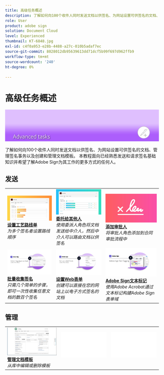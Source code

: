 ```yaml
---
title: 高级任务概述
description: 了解如何向100个收件人同时发送文档以供签名、为网站设置可供签名的文档、管理签名事务以及创建和管理文档模板
role: User
product: adobe sign
solution: Document Cloud
level: Experienced
thumbnail: KT-6848.jpg
exl-id: c4f0a953-e28b-4488-a27c-010b5adaf7ec
source-git-commit: 8028012db95639613dd71dcf5b99f697d962ffb9
workflow-type: tm+mt
source-wordcount: '240'
ht-degree: 0%

---
```


# 高级任务概述

![签署高级图像](../assets/Hero-Advanced.png)

了解如何向100个收件人同时发送文档以供签名、为网站设置可供签名的文档、管理签名事务以及创建和管理文档模板。 本教程面向已经熟悉发送和请求签名基础知识并希望了解Adobe Sign为其工作的更多方式的任何人。

## 发送

<table style="table-layout:fixed">
<tr>
  <td>
    <a href="setting-up-routing.md">
      <img alt="设置工艺路线单" src="../assets/Routing.png">
    </a>
    <div>
    <a href="setting-up-routing.md"><strong>设置工艺路线单</strong></a>
    </div>
    <em>为多个签名者设置路线顺序</em>
    <br>
  </td>
  <td>
    <a href="delegate-signature.md">
      <img alt="委托给其他人" src="../assets/Delegating.png" />
    </a>  
    <div>
    <a href="delegate-signature.md"><strong>委托给其他人</strong></a>
    </div>
    <em>使用委派人角色将文档发送给中介人，然后中介人可以路由文档以供签名</em>
    <br>
  </td>
  <td>
    <a href="add-an-approver.md">
      <img alt="添加审批人" src="../assets/Approver.png" />
    </a>
    <div>
    <a href="add-an-approver.md"><strong>添加审批人</strong></a>
    </div>
    <em>将审批人角色添加到合同审批流程中</em>
    <br>
  </td>
</tr>
<tr>
  <td>
    <a href="megasign.md">
      <img alt="批量收集签名" src="../assets/Megasign.png" />
    </a>
    <div>
    <a href="megasign.md"><strong>批量收集签名</strong></a>
    </div>
    <em>只需几个简单的步骤，即可一次性收集任意文档的数百个签名</em>
    <br>
  </td>
  <td>
    <a href="webform.md">
      <img alt="设置Web表单" src="../assets/Webform.png" />
    </a>
    <div>
    <a href="webform.md"><strong>设置Web表单</strong></a>
    </div>
    <em>创建可以直接在您的网站上以电子方式签名的文档</em>
    <br>
  </td> 
  <td>
    <a href="adobe-sign-text-tagging.md">
      <img alt="Adobe Sign文本标记" src="../assets/Text-Tagging.png" />
  </a>
    <div>
    <a href="adobe-sign-text-tagging.md"><strong>Adobe Sign文本标记</strong></a>
    </div>
    <em>使用Adobe Acrobat通过文本标记构建Adobe Sign表单域</em>
    <br>
  </td> 
</table>

## 管理

<table style="table-layout:fixed">
<tr>
  <td>
    <a href="edit-a-template.md">
      <img alt="管理文档模板" src="../assets/ManageTemplate.png" />
    </a>
    <div>
    <a href="edit-a-template.md"><strong>管理文档模板</strong></a>
    </div>
    <em>从库中编辑或删除模板</em>
    <br>
  </td>  
  <td>
    <img alt="间隔条" src="../assets/Whitespacer.png" />
    <div>
    <br>
  </td>
  <td>
    <img alt="间隔条" src="../assets/Whitespacer.png" />
    <div>
    <br>
  </td>
</tr>
</table>

